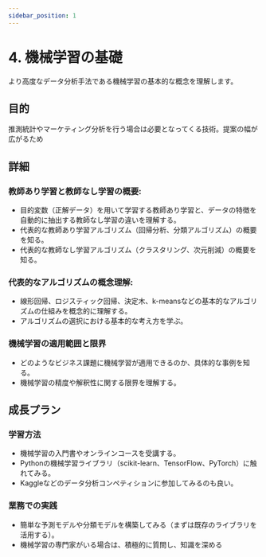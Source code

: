 ```yaml
---
sidebar_position: 1
---
```


# 4. 機械学習の基礎

より高度なデータ分析手法である機械学習の基本的な概念を理解します。

## 目的

推測統計やマーケティング分析を行う場合は必要となってくる技術。提案の幅が広がるため

## 詳細

### 教師あり学習と教師なし学習の概要:

- 目的変数（正解データ）を用いて学習する教師あり学習と、データの特徴を自動的に抽出する教師なし学習の違いを理解する。
- 代表的な教師あり学習アルゴリズム（回帰分析、分類アルゴリズム）の概要を知る。
- 代表的な教師なし学習アルゴリズム（クラスタリング、次元削減）の概要を知る。

### 代表的なアルゴリズムの概念理解:

- 線形回帰、ロジスティック回帰、決定木、k-meansなどの基本的なアルゴリズムの仕組みを概念的に理解する。
- アルゴリズムの選択における基本的な考え方を学ぶ。

### 機械学習の適用範囲と限界

- どのようなビジネス課題に機械学習が適用できるのか、具体的な事例を知る。
- 機械学習の精度や解釈性に関する限界を理解する。

## 成長プラン

### 学習方法

- 機械学習の入門書やオンラインコースを受講する。
- Pythonの機械学習ライブラリ（scikit-learn、TensorFlow、PyTorch）に触れてみる。
- Kaggleなどのデータ分析コンペティションに参加してみるのも良い。

### 業務での実践

- 簡単な予測モデルや分類モデルを構築してみる（まずは既存のライブラリを活用する）。
- 機械学習の専門家がいる場合は、積極的に質問し、知識を深める